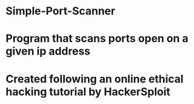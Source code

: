 # Simple-Port-Scanner
# Program that scans ports open on a given ip address
# Created following an online ethical hacking tutorial by HackerSploit
